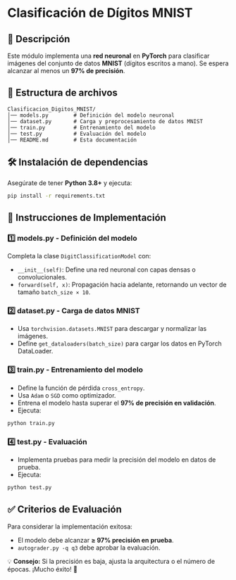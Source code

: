# Clasificación de Dígitos MNIST

## 📌 Descripción
Este módulo implementa una **red neuronal** en **PyTorch** para clasificar imágenes del conjunto de datos **MNIST** (dígitos escritos a mano). Se espera alcanzar al menos un **97% de precisión**.

## 📂 Estructura de archivos
```
Clasificacion_Digitos_MNIST/
│── models.py        # Definición del modelo neuronal
│── dataset.py       # Carga y preprocesamiento de datos MNIST
│── train.py         # Entrenamiento del modelo
│── test.py          # Evaluación del modelo
│── README.md        # Esta documentación
```

## 🛠️ Instalación de dependencias
Asegúrate de tener **Python 3.8+** y ejecuta:
```bash
pip install -r requirements.txt
```

## 🚀 Instrucciones de Implementación
### 1️⃣ **models.py** - Definición del modelo
Completa la clase `DigitClassificationModel` con:
- `__init__(self)`: Define una red neuronal con capas densas o convolucionales.
- `forward(self, x)`: Propagación hacia adelante, retornando un vector de tamaño `batch_size × 10`.

### 2️⃣ **dataset.py** - Carga de datos MNIST
- Usa `torchvision.datasets.MNIST` para descargar y normalizar las imágenes.
- Define `get_dataloaders(batch_size)` para cargar los datos en PyTorch DataLoader.

### 3️⃣ **train.py** - Entrenamiento del modelo
- Define la función de pérdida `cross_entropy`.
- Usa `Adam` o `SGD` como optimizador.
- Entrena el modelo hasta superar el **97% de precisión en validación**.
- Ejecuta:
```bash
python train.py
```

### 4️⃣ **test.py** - Evaluación
- Implementa pruebas para medir la precisión del modelo en datos de prueba.
- Ejecuta:
```bash
python test.py
```

## ✅ Criterios de Evaluación
Para considerar la implementación exitosa:
- El modelo debe alcanzar **≥ 97% precisión en prueba**.
- `autograder.py -q q3` debe aprobar la evaluación.

💡 **Consejo:** Si la precisión es baja, ajusta la arquitectura o el número de épocas. ¡Mucho éxito! 🚀

